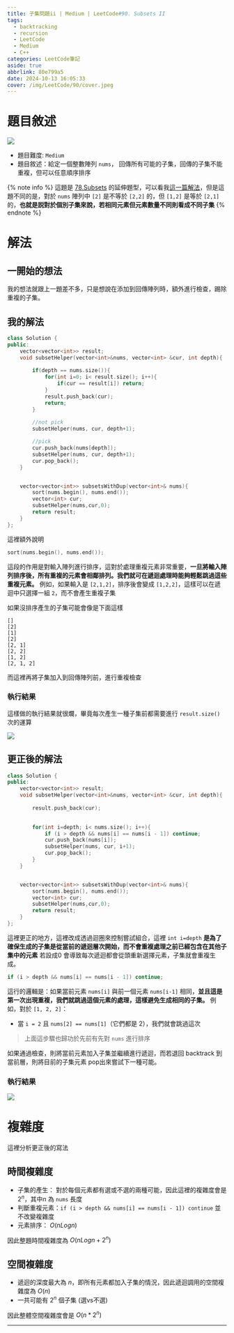 ```yaml
---
title: 子集問題ii | Medium | LeetCode#90. Subsets II
tags:
  - backtracking
  - recursion
  - LeetCode
  - Medium
  - C++
categories: LeetCode筆記
aside: true
abbrlink: 80e799a5
date: 2024-10-13 16:05:33
cover: /img/LeetCode/90/cover.jpeg
---
```


# 題目敘述

![](/img/LeetCode/90/question.jpeg)

- 題目難度: `Medium`
- 題目敘述：給定一個整數陣列 `nums`， 回傳所有可能的子集，回傳的子集不能重複，但可以任意順序排序

{% note info %}
這題是 [78.Subsets](https://leetcode.com/problems/subsets/description/) 的延伸題型，可以看我[這一篇解法](https://leozzmc.github.io/posts/3e4bf679.html)，但是這題不同的是，對於 `nums` 陣列中 `[2]` 是不等於 `[2,2]` 的，但 `[1,2]` 是等於 `[2,1]` 的，**也就是説對於個別子集來說，若相同元素但元素數量不同則看成不同子集**
{% endnote %}

# 解法

## 一開始的想法

我的想法就跟上一題差不多，只是想說在添加到回傳陣列時，額外進行檢查，踢除重複的子集。

## 我的解法

```cpp
class Solution {
public:
    vector<vector<int>> result;
    void subsetHelper(vector<int>&nums, vector<int> &cur, int depth){
        
        if(depth == nums.size()){
            for(int i=0; i< result.size(); i++){
                if(cur == result[i]) return;
            }
            result.push_back(cur);
            return;
        }
        
        //not pick
        subsetHelper(nums, cur, depth+1);

        //pick
        cur.push_back(nums[depth]);
        subsetHelper(nums, cur, depth+1);
        cur.pop_back();
    }


    vector<vector<int>> subsetsWithDup(vector<int>& nums){
        sort(nums.begin(), nums.end()); 
        vector<int> cur;
        subsetHelper(nums,cur,0);
        return result;
    }
};
```

這裡額外說明

```cpp
sort(nums.begin(), nums.end()); 
```

這段的作用是對輸入陣列進行排序，這對於處理重複元素非常重要，**一旦將輸入陣列排序後，所有重複的元素會相鄰排列。我們就可在遞迴處理時能夠輕鬆跳過這些重複元素。** 例如，如果輸入是 `[2,1,2]`，排序後會變成 `[1,2,2]`，這樣可以在遞迴中只選擇一組 `2`，而不會產生重複子集

如果沒排序產生的子集可能會像是下面這樣
```
[]
[2]
[1]
[2]
[2, 1]
[2, 2]
[1, 2]
[2, 1, 2]
```

而這裡再將子集加入到回傳陣列前，進行重複檢查

### 執行結果

這樣做的執行結果就很爛，畢竟每次產生一種子集前都需要進行 `result.size()` 次的運算 

![](/img/LeetCode/90/result1.jpeg)

## 更正後的解法

```cpp
class Solution {
public:
    vector<vector<int>> result;
    void subsetHelper(vector<int>&nums, vector<int> &cur, int depth){
        
        result.push_back(cur);

        
        for(int i=depth; i< nums.size(); i++){
            if (i > depth && nums[i] == nums[i - 1]) continue;
            cur.push_back(nums[i]);
            subsetHelper(nums, cur, i+1);
            cur.pop_back();
        }
    }


    vector<vector<int>> subsetsWithDup(vector<int>& nums){
        sort(nums.begin(), nums.end()); 
        vector<int> cur;
        subsetHelper(nums,cur,0);
        return result;
    }
};
```

這裡更正的地方，這裡改成透過迴圈來控制嘗試組合，這裡 `int i=depth`  **是為了確保生成的子集是從當前的遞迴層次開始，而不會重複處理之前已經包含在其他子集中的元素** 若設成0 會導致每次遞迴都會從頭重新選擇元素，子集就會重複生成。

```cpp
if (i > depth && nums[i] == nums[i - 1]) continue;
```
這行的邏輯是：如果當前元素 `nums[i]` 與前一個元素 `nums[i-1]` 相同，**並且這是第一次出現重複，我們就跳過這個元素的處理，這樣避免生成相同的子集。** 例如，對於 `[1, 2, 2]`：
- 當 `i = 2` 且 `nums[2] == nums[1]`（它們都是 2），我們就會跳過這次

> 上面這步驟也歸功於先前有先對 `nums` 進行排序

如果通過檢查，則將當前元素加入子集並繼續進行遞迴，而若退回 backtrack 到當前層，則將目前的子集元素 pop出來嘗試下一種可能。



### 執行結果

![](/img/LeetCode/90/result2.jpeg)

# 複雜度

這裡分析更正後的寫法

## 時間複雜度

- 子集的產生： 對於每個元素都有選或不選的兩種可能，因此這裡的複雜度會是 $2^n$，其中$n$ 為 `nums` 長度
- 判斷重複元素：`if (i > depth && nums[i] == nums[i - 1]) continue` 並不改變複雜度
- 元素排序： $O(n Log n)$

因此整題時間複雜度為 $O(nLogn + 2^n)$

## 空間複雜度
- 遞迴的深度最大為 $n$，即所有元素都加入子集的情況，因此遞迴調用的空間複雜度為 $O(n)$
- 一共可能有  $2^n$ 個子集 (選vs不選)

因此整體空間複雜度會是 $O(n * 2^n)$

---